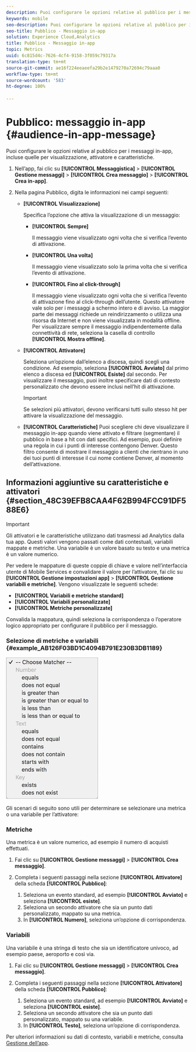 ```yaml
---
description: Puoi configurare le opzioni relative al pubblico per i messaggi in-app, incluse quelle per visualizzazione, attivatore e caratteristiche.
keywords: mobile
seo-description: Puoi configurare le opzioni relative al pubblico per i messaggi in-app, incluse quelle per visualizzazione, attivatore e caratteristiche.
seo-title: Pubblico - Messaggio in-app
solution: Experience Cloud,Analytics
title: Pubblico - Messaggio in-app
topic: Metrics
uuid: 6c815d4c-7626-4cf4-9158-3f059c79317a
translation-type: tm+mt
source-git-commit: ae16f224eeaeefa29b2e1479270a72694c79aaa0
workflow-type: tm+mt
source-wordcount: '583'
ht-degree: 100%

---
```



# Pubblico: messaggio in-app {#audience-in-app-message}

Puoi configurare le opzioni relative al pubblico per i messaggi in-app, incluse quelle per visualizzazione, attivatore e caratteristiche.

1. Nell’app, fai clic su **[!UICONTROL Messaggistica]** > **[!UICONTROL Gestione messaggi]** > **[!UICONTROL Crea messaggio]** > **[!UICONTROL Crea in-app]**.
1. Nella pagina Pubblico, digita le informazioni nei campi seguenti:

   * **[!UICONTROL Visualizzazione]**

      Specifica l’opzione che attiva la visualizzazione di un messaggio:

      * **[!UICONTROL Sempre]**

         Il messaggio viene visualizzato ogni volta che si verifica l’evento di attivazione.

      * **[!UICONTROL Una volta]**

         Il messaggio viene visualizzato solo la prima volta che si verifica l’evento di attivazione.

      * **[!UICONTROL Fino al click-through]**

         Il messaggio viene visualizzato ogni volta che si verifica l’evento di attivazione fino al click-through dell’utente. Questo attivatore vale solo per i messaggi a schermo intero e di avviso. La maggior parte dei messaggi richiede un reindirizzamento o utilizza una risorsa da Internet e non viene visualizzata in modalità offline. Per visualizzare sempre il messaggio indipendentemente dalla connettività di rete, seleziona la casella di controllo **[!UICONTROL Mostra offline]**.
   * **[!UICONTROL Attivatore]**

      Seleziona un’opzione dall’elenco a discesa, quindi scegli una condizione. Ad esempio, seleziona **[!UICONTROL Avviato]** dal primo elenco a discesa ed **[!UICONTROL Esiste]** dal secondo. Per visualizzare il messaggio, puoi inoltre specificare dati di contesto personalizzato che devono essere inclusi nell’hit di attivazione.

      >[!IMPORTANT]
      >
      >Se selezioni più attivatori, devono verificarsi tutti sullo stesso hit per attivare la visualizzazione del messaggio.

   * **[!UICONTROL Caratteristiche]**
Puoi scegliere chi deve visualizzare il messaggio in-app quando viene attivato e filtrare (segmentare) il pubblico in base a hit con dati specifici. Ad esempio, puoi definire una regola in cui i punti di interesse contengono Denver. Questo filtro consente di mostrare il messaggio a clienti che rientrano in uno dei tuoi punti di interesse il cui nome contiene Denver, al momento dell’attivazione.



## Informazioni aggiuntive su caratteristiche e attivatori {#section_48C39EFB8CAA4F62B994FCC91DF588E6}

>[!IMPORTANT]
>
>Gli attivatori e le caratteristiche utilizzano dati trasmessi ad Analytics dalla tua app. Questi valori vengono passati come dati contestuali, variabili mappate e metriche. Una variabile è un valore basato su testo e una metrica è un valore numerico.

Per vedere le mappature di queste coppie di chiave e valore nell’interfaccia utente di Mobile Services e convalidare il valore per l’attivatore, fai clic su **[!UICONTROL Gestione impostazioni app]** > **[!UICONTROL Gestione variabili e metriche]**. Vengono visualizzate le seguenti schede:

* **[!UICONTROL Variabili e metriche standard]**
* **[!UICONTROL Variabili personalizzate]**
* **[!UICONTROL Metriche personalizzate]**

Convalida la mappatura, quindi seleziona la corrispondenza o l’operatore logico appropriato per configurare il pubblico per il messaggio.

### Selezione di metriche e variabili {#example_AB126F03BD1C4094B791E230B3DB1189}

![opzioni di attivazione](assets/custom_trigger_matcher_options.png)

Gli scenari di seguito sono utili per determinare se selezionare una metrica o una variabile per l’attivatore:

### Metriche

Una metrica è un valore numerico, ad esempio il numero di acquisti effettuati.

1. Fai clic su **[!UICONTROL Gestione messaggi]** > **[!UICONTROL Crea messaggio]**.
1. Completa i seguenti passaggi nella sezione **[!UICONTROL Attivatore]** della scheda **[!UICONTROL Pubblico]**:

   1. Seleziona un evento standard, ad esempio **[!UICONTROL Avviato]** e seleziona **[!UICONTROL esiste]**.
   1. Seleziona un secondo attivatore che sia un punto dati personalizzato, mappato su una metrica.
   1. In **[!UICONTROL Numero]**, seleziona un’opzione di corrispondenza.

### Variabili

Una variabile è una stringa di testo che sia un identificatore univoco, ad esempio paese, aeroporto e così via.

1. Fai clic su **[!UICONTROL Gestione messaggi]** > **[!UICONTROL Crea messaggio]**.
1. Completa i seguenti passaggi nella sezione **[!UICONTROL Attivatore]** della scheda **[!UICONTROL Pubblico]**:

   1. Seleziona un evento standard, ad esempio **[!UICONTROL Avviato]** e seleziona **[!UICONTROL esiste]**.
   1. Seleziona un secondo attivatore che sia un punto dati personalizzato, mappato su una variabile.
   1. In **[!UICONTROL Testo]**, seleziona un’opzione di corrispondenza.

Per ulteriori informazioni su dati di contesto, variabili e metriche, consulta [Gestione dell’app](/help/using/manage-apps/manage-apps.md).
